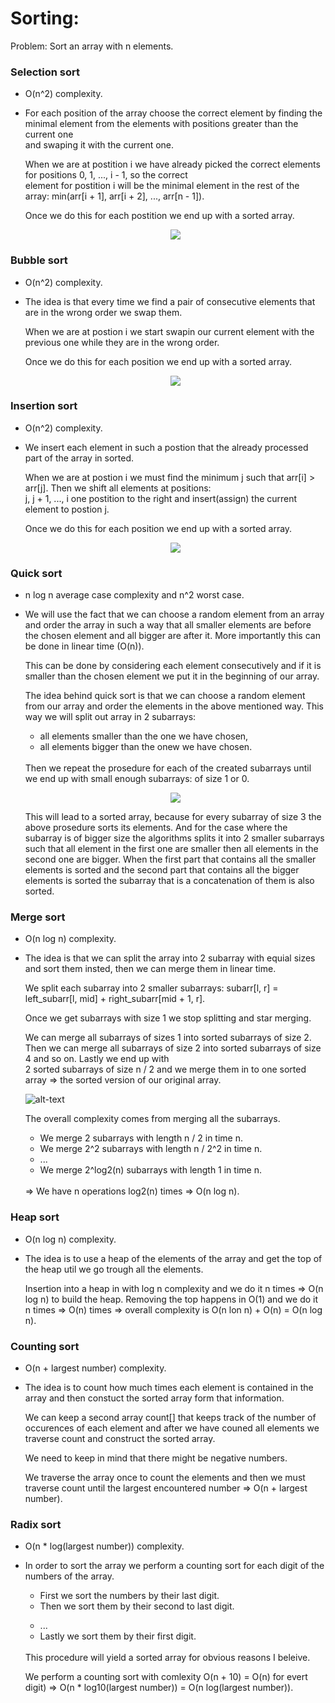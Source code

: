 # Sorting:

Problem: Sort an array with n elements.

### Selection sort
- O(n^2) complexity.

- <p>For each position of the array choose the correct element by finding the minimal element from the elements with positions greater than the current one<br>
     and swaping it with the current one.<br>

     When we are at postition i we have already picked the correct elements for positions 0, 1, ..., i - 1, so the correct<br>
     element for postition i will be the minimal element in the rest of the array: min(arr[i + 1], arr[i + 2], ..., arr[n - 1]).<br>
 
     Once we do this for each postition we end up with a sorted array.</p>
     
     <p align="center">
       <img src="https://thumbs.gfycat.com/SnappyMasculineAmericancicada-size_restricted.gif">
     </p>

### Bubble sort
- O(n^2) complexity.

- <p>The idea is that every time we find a pair of consecutive elements that are in the wrong order we swap them.<br>

     When we are at postion i we start swapin our current element with the previous one while they are in the wrong order.<br>

     Once we do this for each position we end up with a sorted array.</p>
     
     <p align="center">
       <img src="https://miro.medium.com/max/802/1*7seGXJi3te9beNfpAvFXEQ.gif">
     </p>

### Insertion sort
- O(n^2) complexity.

- <p>We insert each element in such a postion that the already processed part of the array in sorted.<br>

     When we are at postion i we must find the minimum j such that arr[i] > arr[j]. Then we shift all elements at positions:<br>
     j, j + 1, ..., i one postition to the right and insert(assign) the current element to postion j.<br>
     
     Once we do this for each position we end up with a sorted array.</p>
     
     <p align="center">
       <img src="https://thumbs.gfycat.com/DenseBaggyIbis-size_restricted.gif">
     </p>

### Quick sort
- n log n average case complexity and n^2 worst case.

- <p>We will use the fact that we can choose a random element from an array and order the array in such a way that all smaller elements are before the chosen element and all bigger are after it. More importantly this can be done in linear time (O(n)).<br>
  
     This can be done by considering each element consecutively and if it is smaller than the chosen element we put it in the beginning of our array.<br>

     The idea behind quick sort is that we can choose a random element from our array and order the elements in the above mentioned way. This way we will split out array in 2 subarrays:
     <ul>
       <li> all elements smaller than the one we have chosen,
       <li> all elements bigger than the onew we have chosen.
     </ul><br>
     Then we repeat the prosedure for each of the created subarrays until we end up with small enough subarrays: of size 1 or 0.<br>
     
     <p align="center">
       <img src="https://www.tutorialspoint.com/data_structures_algorithms/images/quick_sort_partition_animation.gif">
     </p>

     This will lead to a sorted array, because for every subarray of size 3 the above prosedure sorts its elements. And for the case where the subarray is of bigger size the algorithms splits it into 2 smaller subarrays such that all element in the first one are smaller then all elements in the second one are bigger. When the first part that contains all the smaller elements is sorted and the second part that contains all the bigger elements is sorted the subarray that is a concatenation of them is also sorted. </p>

### Merge sort
- O(n log n) complexity.

- <p>The idea is that we can split the array into 2 subarray with equial sizes and sort them insted, then we can merge them in linear time.<br>

     We split each subarray into 2 smaller subarrays: subarr[l, r] = left_subarr[l, mid] + right_subarr[mid + 1, r].<br>

     Once we get subarrays with size 1 we stop splitting and star merging.<br>

     We can merge all subarrays of sizes 1 into sorted subarrays of size 2. Then we can merge all subarrays of size 2 into sorted subarrays of size 4 and so on. Lastly we end up with <br>
     2 sorted subarrays of size n / 2 and we merge them in to one sorted array => the sorted version of our original array. 
     
     ![alt-text](https://cdn.programiz.com/sites/tutorial2program/files/merge-sort-example_0.png)

     The overall complexity comes from merging all the subarrays. 
     <ul>
       <li> We merge 2 subarrays with length n / 2 in time n.
       <li> We merge 2^2 subarrays with length n / 2^2 in time n.
       <li> ...
       <li> We merge 2^log2(n) subarrays with length 1 in time n.
     </ul><br>
     => We have n operations log2(n) times => O(n log n).</p>

### Heap sort
- O(n log n) complexity.

- <p>The idea is to use a heap of the elements of the array and get the top of the heap util we go trough all the elements.<br>

     Insertion into a heap in with log n complexity and we do it n times => O(n log n) to build the heap. Removing the top happens in O(1) and we do it n times => O(n) times => overall complexity is O(n lon n) + O(n) = O(n log n).</p>

### Counting sort
- O(n + largest number) complexity.

- <p>The idea is to count how much times each element is contained in the array and then constuct the sorted array form that information.<br>

     We can keep a second array count[] that keeps track of the number of occurences of each element and after we have couned all elements we traverse count and construct the sorted array.<br>
     
     We need to keep in mind that there might be negative numbers.<br>

     We traverse the array once to count the elements and then we must traverse count until the largest encountered number => O(n + largest number).</p>

### Radix sort
- O(n * log(largest number)) complexity.

- <p>In order to sort the array we perform a counting sort for each digit of the numbers of the array.<br>

     <ul>
       <li>First we sort the numbers by their last digit.<br>
       <li>Then we sort them by their second to last digit.</p>
       <li>...
       <li>Lastly we sort them by their first digit.
     </ul><br>
     This procedure will yield a sorted array for obvious reasons I beleive.<br>

     We perform a counting sort with comlexity O(n + 10) = O(n) for evert digit) => O(n * log10(largest number)) = O(n log(largest number)).</p>
  

